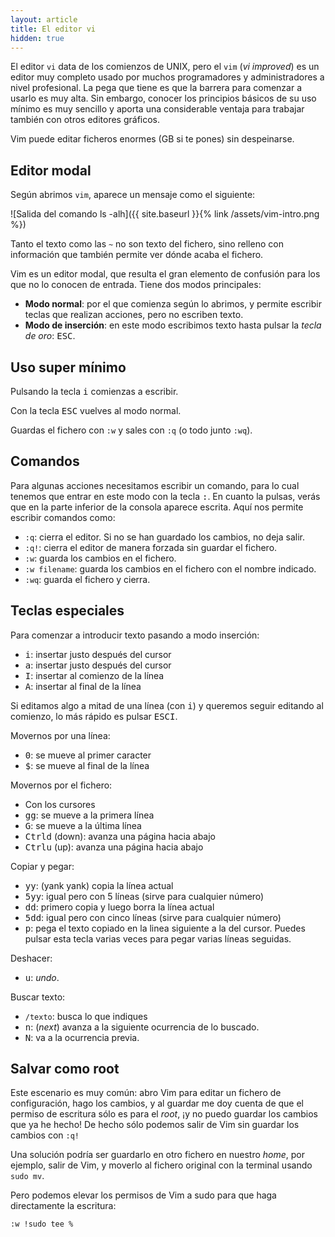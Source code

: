 ```yaml
---
layout: article
title: El editor vi
hidden: true
---
```

<style>
  img {
    margin: auto;
  }
</style>
El editor `vi` data de los comienzos de UNIX, pero el `vim` (*vi improved*) es un editor muy completo usado por muchos programadores y administradores a nivel profesional. La pega que tiene es que la barrera para comenzar a usarlo es muy alta. Sin embargo, conocer los principios básicos de su uso mínimo es muy sencillo y aporta una considerable ventaja para trabajar también con otros editores gráficos.

Vim puede editar ficheros enormes (GB si te pones) sin despeinarse.


## Editor modal

Según abrimos `vim`, aparece un mensaje como el siguiente:


![Salida del comando ls -alh]({{ site.baseurl }}{% link /assets/vim-intro.png %})

Tanto el texto como las `~` no son texto del fichero, 
sino relleno con información que también permite ver dónde acaba el fichero.


Vim es un editor modal, que resulta el gran elemento de confusión para los que no lo conocen de entrada. Tiene dos modos principales:

- **Modo normal**:  por el que comienza según lo abrimos, y permite escribir teclas que realizan acciones, pero no escriben texto.
- **Modo de inserción**: en este modo escribimos texto hasta pulsar la *tecla de oro*: <kbd>ESC</kbd>.


## Uso super mínimo

Pulsando la tecla <kbd>i</kbd> comienzas a escribir.

Con la tecla <kbd>ESC</kbd> vuelves al modo normal.

Guardas el fichero con `:w` y sales con `:q` (o todo junto `:wq`).


## Comandos

Para algunas acciones necesitamos escribir un comando, para lo cual tenemos que entrar en este modo con la tecla <kbd>:</kbd>. En cuanto la pulsas, verás que en la parte inferior de la consola aparece escrita. Aquí nos permite escribir comandos como:

- `:q`: cierra el editor. Si no se han guardado los cambios, no deja salir.
- `:q!`: cierra el editor de manera forzada sin guardar el fichero. 
- `:w`: guarda los cambios en el fichero.
- `:w filename`: guarda los cambios en el fichero con el nombre indicado.
- `:wq`: guarda el fichero y cierra.


## Teclas especiales

Para comenzar a introducir texto pasando a modo inserción:
- <kbd>i</kbd>: insertar justo después del cursor
- <kbd>a</kbd>: insertar justo después del cursor
- <kbd>I</kbd>: insertar al comienzo de la línea
- <kbd>A</kbd>: insertar al final de la línea

Si editamos algo a mitad de una línea (con <kbd>i</kbd>) y queremos seguir editando al comienzo, lo más rápido es pulsar <kbd>ESC</kbd><kbd>I</kbd>.


Movernos por una línea:
- <kbd>0</kbd>: se mueve al primer caracter
- <kbd>$</kbd>: se mueve al final de la línea

Movernos por el fichero:
- Con los cursores
- <kbd>g</kbd><kbd>g</kbd>: se mueve a la primera línea
- <kbd>G</kbd>: se mueve a la última línea
- <kbd>Ctrl</kbd><kbd>d</kbd> (down): avanza una página hacia abajo
- <kbd>Ctrl</kbd><kbd>u</kbd> (up): avanza una página hacia abajo

Copiar y pegar:
- <kbd>yy</kbd>: (yank yank) copia la línea actual
- <kbd>5yy</kbd>: igual pero con 5 líneas (sirve para cualquier número)
- <kbd>dd</kbd>: primero copia y luego borra la línea actual
- <kbd>5dd</kbd>: igual pero con cinco líneas (sirve para cualquier número)
- <kbd>p</kbd>: pega el texto copiado en la linea siguiente a la del cursor. Puedes pulsar esta tecla varias veces para pegar varias líneas seguidas.


Deshacer:
- <kbd>u</kbd>: *undo*.

Buscar texto:
- `/texto`: busca lo que indiques
- <kbd>n</kbd>: (*next*) avanza a la siguiente ocurrencia de lo buscado.
- <kbd>N</kbd>: va a la ocurrencia previa.


## Salvar como root

Este escenario es muy común: abro Vim para editar un fichero de configuración, hago los cambios, y al guardar me doy cuenta de que el permiso de escritura sólo es para el *root*, ¡y no puedo guardar los cambios que ya he hecho! De hecho sólo podemos salir de Vim sin guardar los cambios con `:q!`

Una solución podría ser guardarlo en otro fichero en nuestro *home*, por ejemplo, salir de Vim, y moverlo al fichero original con la terminal usando `sudo mv`.

Pero podemos elevar los permisos de Vim a sudo para que haga directamente la escritura:
```bash
:w !sudo tee %
```

